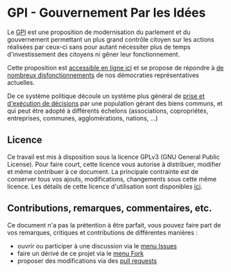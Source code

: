 # GPI - Gouvernement Par les Idées

Le [GPI](https://democratie-2-0.github.io/GPI/) est une proposition de modernisation du parlement
et du gouvernement permettant un plus grand contrôle citoyen sur les actions réalisées par
ceux-ci sans pour autant nécessiter plus de temps d'investissement des citoyens ni gêner leur
fonctionnement.

Cette proposition est [accessible en ligne ici](https://democratie-2-0.github.io/GPI/)
et se propose de répondre à [de nombreux disfonctionnements](https://democratie-2-0.github.io/GPI/resume.html)
de nos démocraties représentatives actuelles.

De ce système politique découle un système plus général de 
[prise et d'exécution de décisions](https://democratie-2-0.github.io/GPI/abstraction.html)
par une population gérant des biens communs, et qui peut être adopté à différents échelons 
(associations, copropriétés, entreprises, communes, agglomérations, nations, ...)

## Licence
Ce travail est mis à disposition sous la licence GPLv3 (GNU General Public License).
Pour faire court, cette licence vous autorise à distribuer, modifier et même contribuer à ce document.
La principale contrainte est de conserver tous vos ajouts, modifications, changements sous cette même licence.
Les détails de cette licence d'utilisation
sont disponibles [ici](https://democratie-2-0.github.io/GPI/gpl-3.0.txt).

## Contributions, remarques, commentaires, etc.
Ce document n'a pas la prétention à être parfait, vous pouvez faire part
de vos remarques, critiques et contributions de différentes manières :
- ouvrir ou participer à une discussion via le [menu Issues](https://github.com/democratie-2-0/GPI/issues)
- faire un dérivé de ce projet via le [menu Fork](https://github.com/democratie-2-0/GPI/fork)
- proposer des modifications via des [pull requests](https://github.com/democratie-2-0/GPI/pulls)
